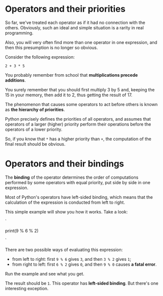 Operators and their priorities
==============================

So far, we've treated each operator as if it had no connection with the others. Obviously, such an ideal and simple situation is a rarity in real programming.

Also, you will very often find more than one operator in one expression, and then this presumption is no longer so obvious.

Consider the following expression:

`2 + 3 * 5`

You probably remember from school that **multiplications precede additions**.

You surely remember that you should first multiply 3 by 5 and, keeping the 15 in your memory, then add it to 2, thus getting the result of 17.

The phenomenon that causes some operators to act before others is known as **the hierarchy of priorities**.

Python precisely defines the priorities of all operators, and assumes that operators of a larger (higher) priority perform their operations before the operators of a lower priority.

So, if you know that `*` has a higher priority than `+`, the computation of the final result should be obvious.

Operators and their bindings
============================

The **binding** of the operator determines the order of computations performed by some operators with equal priority, put side by side in one expression.

Most of Python's operators have left-sided binding, which means that the calculation of the expression is conducted from left to right.

This simple example will show you how it works. Take a look:

`

print(9 % 6 % 2)

`

There are two possible ways of evaluating this expression:

-   from left to right: first `9 % 6` gives `3`, and then `3 % 2` gives `1`;
-   from right to left: first `6 % 2` gives `0`, and then `9 % 0` causes **a fatal error**.

Run the example and see what you get.

The result should be `1`. This operator has **left-sided binding**. But there's one interesting exception.